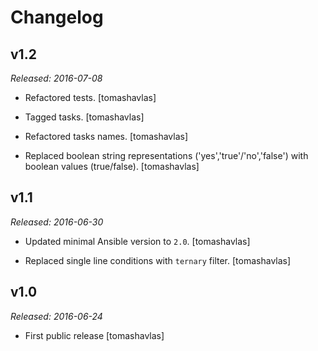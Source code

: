 Changelog
=========

v1.2
----

*Released: 2016-07-08*

- Refactored tests.
  [tomashavlas]

- Tagged tasks.
  [tomashavlas]

- Refactored tasks names.
  [tomashavlas]

- Replaced boolean string representations ('yes','true'/'no','false') with boolean values (true/false).
  [tomashavlas]

v1.1
----

*Released: 2016-06-30*

- Updated minimal Ansible version to `2.0`.
  [tomashavlas]

- Replaced single line conditions with `ternary` filter.
  [tomashavlas]

v1.0
----

*Released: 2016-06-24*

- First public release
  [tomashavlas]

